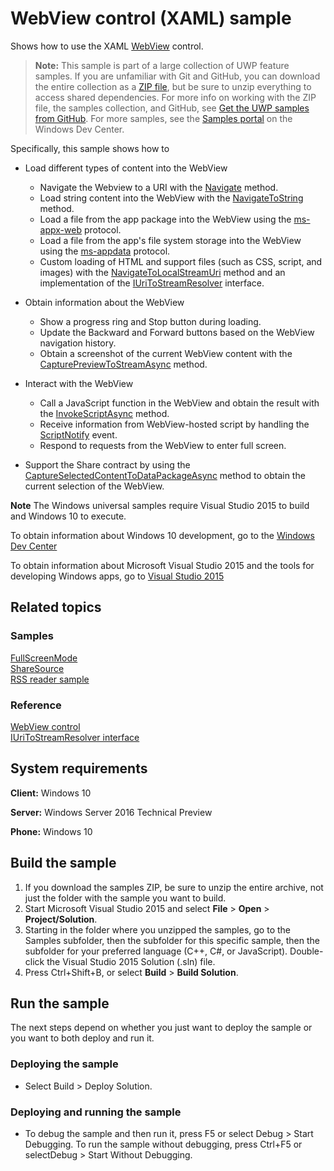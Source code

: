 <!---
  category: ControlsLayoutAndText
  samplefwlink: http://go.microsoft.com/fwlink/p/?LinkId=722922
--->

# WebView control (XAML) sample

Shows how to use the XAML [WebView](https://msdn.microsoft.com/library/windows/apps/windows.ui.xaml.controls.webview.aspx)
control.

> **Note:** This sample is part of a large collection of UWP feature samples. 
> If you are unfamiliar with Git and GitHub, you can download the entire collection as a 
> [ZIP file](https://github.com/Microsoft/Windows-universal-samples/archive/master.zip), but be 
> sure to unzip everything to access shared dependencies. For more info on working with the ZIP file, 
> the samples collection, and GitHub, see [Get the UWP samples from GitHub](https://aka.ms/ovu2uq). 
> For more samples, see the [Samples portal](https://aka.ms/winsamples) on the Windows Dev Center. 

Specifically, this sample shows how to

* Load different types of content into the WebView
  * Navigate the Webview to a URI with the
    [Navigate](https://msdn.microsoft.com/library/windows/apps/windows.ui.xaml.controls.webview.navigate.aspx)
    method.
  * Load string content into the WebView with the
    [NavigateToString](https://msdn.microsoft.com/library/windows/apps/windows.ui.xaml.controls.webview.navigatetostring.aspx)
    method.
  * Load a file from the app package into the WebView using the
    [ms-appx-web](https://technet.microsoft.com/scriptcenter/jj655406#ms_appx_web) protocol.
  * Load a file from the app's file system storage into the WebView using the
    [ms-appdata](https://technet.microsoft.com/scriptcenter/jj655406#ms_appdata) protocol.
  * Custom loading of HTML and support files (such as CSS, script, and images) with the
    [NavigateToLocalStreamUri](https://msdn.microsoft.com/library/windows/apps/windows.ui.xaml.controls.webview.navigatetolocalstreamuri.aspx)
    method
    and an implementation of the
    [IUriToStreamResolver](https://msdn.microsoft.com/library/windows/apps/windows.web.iuritostreamresolver.aspx)
    interface.

* Obtain information about the WebView
  * Show a progress ring and Stop button during loading.
  * Update the Backward and Forward buttons based on the WebView navigation history.
  * Obtain a screenshot of the current WebView content with the
    [CapturePreviewToStreamAsync](https://msdn.microsoft.com/library/windows/apps/windows.ui.xaml.controls.webview.capturepreviewtostreamasync.aspx)
    method.

* Interact with the WebView
  * Call a JavaScript function in the WebView and obtain the result
    with the
    [InvokeScriptAsync](https://msdn.microsoft.com/library/windows/apps/windows.ui.xaml.controls.webview.invokescriptasync.aspx)
    method.
  * Receive information from WebView-hosted script by handling the
    [ScriptNotify](https://msdn.microsoft.com/library/windows/apps/windows.ui.xaml.controls.webview.scriptnotify.aspx)
    event.
  * Respond to requests from the WebView to enter full screen.

* Support the Share contract by using the
  [CaptureSelectedContentToDataPackageAsync](https://msdn.microsoft.com/library/windows/apps/windows.ui.xaml.controls.webview.captureselectedcontenttodatapackageasync.aspx)
  method to obtain the current selection of the WebView.

**Note** The Windows universal samples require Visual Studio 2015 to build and Windows 10 to execute.

To obtain information about Windows 10 development, go to the [Windows Dev Center](http://go.microsoft.com/fwlink/?LinkID=532421)

To obtain information about Microsoft Visual Studio 2015 and the tools for developing Windows apps, go to [Visual Studio 2015](http://go.microsoft.com/fwlink/?LinkID=532422)

## Related topics

### Samples

[FullScreenMode](../FullScreenMode)  
[ShareSource](../ShareSource)  
[RSS reader sample](https://github.com/Microsoft/Windows-appsample-rssreader)  

### Reference

[WebView control](https://msdn.microsoft.com/library/windows/apps/windows.ui.xaml.controls.webview.aspx)  
[IUriToStreamResolver interface](https://msdn.microsoft.com/library/windows/apps/windows.web.iuritostreamresolver.aspx)  

## System requirements

**Client:** Windows 10 

**Server:** Windows Server 2016 Technical Preview

**Phone:** Windows 10 

## Build the sample

1. If you download the samples ZIP, be sure to unzip the entire archive, not just the folder with the sample you want to build. 
2. Start Microsoft Visual Studio 2015 and select **File** \> **Open** \> **Project/Solution**.
3. Starting in the folder where you unzipped the samples, go to the Samples subfolder, then the subfolder for this specific sample, then the subfolder for your preferred language (C++, C#, or JavaScript). Double-click the Visual Studio 2015 Solution (.sln) file.
4. Press Ctrl+Shift+B, or select **Build** \> **Build Solution**.

## Run the sample

The next steps depend on whether you just want to deploy the sample or you want to both deploy and run it.

### Deploying the sample

- Select Build > Deploy Solution. 

### Deploying and running the sample

- To debug the sample and then run it, press F5 or select Debug >  Start Debugging. To run the sample without debugging, press Ctrl+F5 or selectDebug > Start Without Debugging. 
